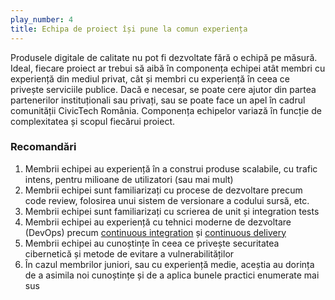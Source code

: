 ```yaml
---
play_number: 4
title: Echipa de proiect își pune la comun experiența
---
```


Produsele digitale de calitate nu pot fi dezvoltate fără o echipă pe măsură. Ideal, fiecare proiect ar trebui să aibă în componența echipei atât membri cu experiență din mediul privat, cât și membri cu experiență în ceea ce privește serviciile publice. Dacă e necesar, se poate cere ajutor din partea partenerilor instituționali sau privați, sau se poate face un apel în cadrul comunității CivicTech România. Componența echipelor variază în funcție de complexitatea și scopul fiecărui proiect.

### Recomandări
1. Membrii echipei au experiență în a construi produse scalabile, cu trafic intens, pentru milioane de utilizatori (sau mai mult)
2. Membrii echipei sunt familiarizați cu procese de dezvoltare precum code review, folosirea unui sistem de versionare a codului sursă, etc.
3. Membrii echipei sunt familiarizați cu scrierea de unit și integration tests
4. Membrii echipei au experiență cu tehnici moderne de dezvoltare (DevOps) precum [continuous integration](https://en.wikipedia.org/wiki/Continuous_integration) și [continuous delivery](https://en.wikipedia.org/wiki/Continuous_delivery)
5. Membrii echipei au cunoștințe în ceea ce privește securitatea cibernetică și metode de evitare a vulnerabilităților
6. În cazul membrilor juniori, sau cu experiență medie, aceștia au dorința de a asimila noi cunoștințe și de a aplica bunele practici enumerate mai sus

